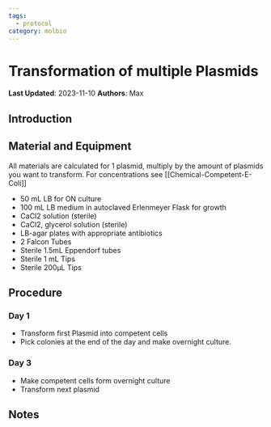 ```yaml
---
tags:
  - protocol
category: molbio
---
```

# Transformation of multiple Plasmids

**Last Updated**: 2023-11-10
**Authors**: Max

## Introduction

## Material and Equipment
All materials are calculated for 1 plasmid, multiply by the amount of plasmids you want to transform. For concentrations see [[Chemical-Competent-E-Coli]]

- 50 mL LB for ON culture 
- 100 mL LB medium in autoclaved Erlenmeyer Flask for growth
- CaCl2 solution (sterile)
- CaCl2, glycerol solution (sterile)
- LB-agar plates with appropriate antibiotics
- 2 Falcon Tubes
- Sterile 1.5mL Eppendorf tubes
- Sterile 1 mL Tips
- Sterile 200µL Tips

## Procedure

### Day 1
- Transform first Plasmid into competent cells
- Pick colonies at the end of the day and make overnight culture.

### Day 3
- Make competent cells form overnight culture
- Transform next plasmid


## Notes
